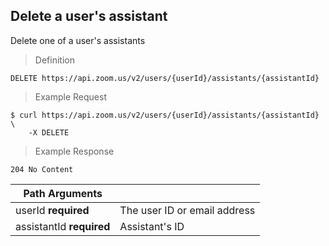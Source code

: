 ## Delete a user's assistant

Delete one of a user's assistants

> Definition

```shell
DELETE https://api.zoom.us/v2/users/{userId}/assistants/{assistantId}
```

> Example Request

```shell
$ curl https://api.zoom.us/v2/users/{userId}/assistants/{assistantId} \
    -X DELETE
```

> Example Response

```text
204 No Content
```

Path Arguments | &nbsp;
--- | ---
userId **required** | The user ID or email address
assistantId **required** | Assistant's ID

